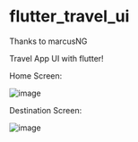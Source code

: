 # flutter_travel_ui

Thanks to marcusNG

Travel App UI with flutter!

Home Screen:

![image](https://user-images.githubusercontent.com/83662229/134638795-103bb449-2181-47fe-bcce-6b2746e4c295.png)

Destination Screen:

![image](https://user-images.githubusercontent.com/83662229/134807095-b4760a48-101b-4a23-b5b0-598f450617b3.png)

